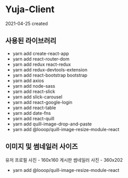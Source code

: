 # Yuja-Client

2021-04-25 created

## 사용된 라이브러리

- yarn add create-react-app
- yarn add react-router-dom
- yarn add redux react-redux
- yarn add redux-devtools-extension
- yarn add react-bootstrap bootstrap
- yarn add axios
- yarn add node-sass
- yarn add react-slick
- yarn add slick-carousel
- yarn add react-google-login
- yarn add react-table
- yarn add date-fns
- yarn add react-quill
- yarn add quill-image-drop-and-paste
- yarn add @looop/quill-image-resize-module-react

## 이미지 및 썸네일러 사이즈

유저 프로필 사진 - 160x160
게시판 썸네일러 사진 - 360x202

- yarn add @looop/quill-image-resize-module-react
